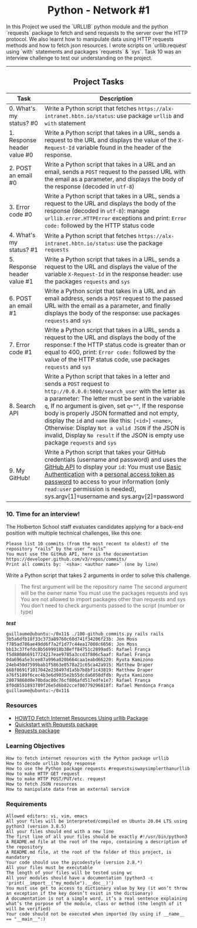 <center><h1>Python - Network #1</h1></center>
In this Project we used the `URLLIB` python module and the python `requests` package to fetch and send requests to the server over the HTTP protocol. We also learnt how to manipulate data using HTTP requests methods and how to fetch json resources. I wrote scripts on `urllib.request` using `with` statements and packages `requests` & `sys`. Task 10 was an interview challenge to test our understanding on the project.

---

<center><h2>Project Tasks</h2></center>

| Task | Description |
| ---- | ----------- |
| 0. What's my status? #0 | Write a Python script that fetches `https://alx-intranet.hbtn.io/status`: use package `urllib` and `with` statement |
| 1. Response header value #0 | Write a Python script that takes in a URL, sends a request to the URL and displays the value of the `X-Request-Id` variable found in the header of the response. |
| 2. POST an email #0 | Write a Python script that takes in a URL and an email, sends a `POST` request to the passed URL with the email as a parameter, and displays the body of the response (decoded in `utf-8`) |
| 3. Error code #0 | Write a Python script that takes in a URL, sends a request to the URL and displays the body of the response (decoded in `utf-8`): manage `urllib.error.HTTPError` exceptions and print: `Error code:` followed by the HTTP status code |
| 4. What's my status? #1 | Write a Python script that fetches `https://alx-intranet.hbtn.io/status`: use the package `requests` |
| 5. Response header value #1 | Write a Python script that takes in a URL, sends a request to the URL and displays the value of the variable `X-Request-Id` in the response header: use the packages `requests` and `sys` |
| 6. POST an email #1 | Write a Python script that takes in a URL and an email address, sends a `POST` request to the passed URL with the email as a parameter, and finally displays the body of the response: use packages `requests` and `sys` |
| 7. Error code #1 | Write a Python script that takes in a URL, sends a request to the URL and displays the body of the response: f the HTTP status code is greater than or equal to 400, print: `Error code:` followed by the value of the HTTP status code, use packages `requests` and `sys` |
| 8. Search API | Write a Python script that takes in a letter and sends a `POST` request to `http://0.0.0.0:5000/search_user` with the letter as a parameter: The letter must be sent in the variable `q`, If no argument is given, set `q=""`, If the response body is properly JSON formatted and not empty, display the `id` and `name` like this: `[<id>]` `<name>`, Otherwise: Display `Not a valid JSON` if the JSON is invalid, Display `No result` if the JSON is empty use package `requests` and `sys` |
| 9. My GitHub! | Write a Python script that takes your GitHub credentials (username and password) and uses the [GitHub API](https://intranet.alxswe.com/rltoken/LjPfW9hW_55YwijGVofyTQ) to display your `id`: You must use [Basic Authentication](https://intranet.alxswe.com/rltoken/_UgCj47xv8jzRRVcOG7V4w) with a [personal access token as password](https://intranet.alxswe.com/rltoken/Kz4UM-V_bcwrcWajaCAVtQ) to access to your information (only `read:user` permission is needed), sys.argv[1]=username and sys.argv[2]=password |

### 10. Time for an interview!
The Holberton School staff evaluates candidates applying for a back-end position with multiple technical challenges, like this one:
```
Please list 10 commits (from the most recent to oldest) of the repository “rails” by the user “rails”
You must use the GitHub API, here is the documentation https://developer.github.com/v3/repos/commits/
Print all commits by: `<sha>: <author name>` (one by line)
```
Write a Python script that takes 2 arguments in order to solve this challenge.
> The first argument will be the repository name
> The second argument will be the owner name
> You must use the packages requests and sys
> You are not allowed to import packages other than requests and sys
> You don’t need to check arguments passed to the script (number or type)

***test***
~~~
guillaume@ubuntu:~/0x11$ ./100-github_commits.py rails rails
3b5a6dfb18f33c373a89760c60d741f34206f23b: Jon Moss
f785ad786ae49dd6f7a2f1d77c44ea17008c6656: Jon Moss
bb13c37fefdc8b5699918b38eff84751c2899ad5: Rafael França
f5d880866917724217eae9785a3ccd3f806c5aaf: Rafael França
0da696a5e3cee87a996a020b664caa1eabd66220: Ryuta Kamizono
24eb450d7599bab1f5863e0578a21c65ca42a915: Matthew Draper
668f8691f1017042e238497d1a5b7b8bf1c43819: Matthew Draper
a76f5189f6cec4b3e6d9035e2b55dcda6050dfdb: Ryuta Kamizono
28079868d0e70bdac80c76cf806afd517edfe1e7: Rafael França
8f0d8551893789f26e5d6b82ccef00779296818f: Rafael Mendonça França
guillaume@ubuntu:~/0x11$
~~~

### Resources
- [HOWTO Fetch Internet Resources Using urllib Package](https://intranet.alxswe.com/rltoken/KoRrs5dVWsb-B82e-M1TQQ)
- [Quickstart with Requests package](https://intranet.alxswe.com/rltoken/OGcRGPr7TSWtzypDd0ZibQ)
- [Requests package](https://intranet.alxswe.com/rltoken/dUNaNQrV2bMSstILitQbXQ)

### Learning Objectives
~~~
How to fetch internet resources with the Python package urllib
How to decode urllib body response
How to use the Python package requests #requestsiswaysimplerthanurllib
How to make HTTP GET request
How to make HTTP POST/PUT/etc. request
How to fetch JSON resources
How to manipulate data from an external service
~~~

### Requirements
~~~
Allowed editors: vi, vim, emacs
All your files will be interpreted/compiled on Ubuntu 20.04 LTS using python3 (version 3.8.5)
All your files should end with a new line
The first line of all your files should be exactly #!/usr/bin/python3
A README.md file at the root of the repo, containing a description of the repository
A README.md file, at the root of the folder of this project, is mandatory
Your code should use the pycodestyle (version 2.8.*)
All your files must be executable
The length of your files will be tested using wc
All your modules should have a documentation (python3 -c 'print(__import__("my_module").__doc__)')
You must use get to access to dictionary value by key (it won’t throw an exception if the key doesn’t exist in the dictionary)
A documentation is not a simple word, it’s a real sentence explaining what’s the purpose of the module, class or method (the length of it will be verified)
Your code should not be executed when imported (by using if __name__ == "__main__":)
~~~
